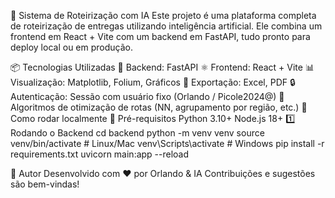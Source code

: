 🚀 Sistema de Roteirização com IA
Este projeto é uma plataforma completa de roteirização de entregas utilizando inteligência artificial. Ele combina um frontend em React + Vite com um backend em FastAPI, tudo pronto para deploy local ou em produção.

📦 Tecnologias Utilizadas
🧠 Backend: FastAPI
⚛️ Frontend: React + Vite
📊 Visualização: Matplotlib, Folium, Gráficos
📁 Exportação: Excel, PDF
🔒 Autenticação: Sessão com usuário fixo (Orlando / Picole2024@)
🧭 Algoritmos de otimização de rotas (NN, agrupamento por região, etc.)
🚀 Como rodar localmente
🔧 Pré-requisitos
Python 3.10+
Node.js 18+
1️⃣ Rodando o Backend
cd backend
python -m venv venv
source venv/bin/activate  # Linux/Mac
venv\Scripts\activate     # Windows
pip install -r requirements.txt
uvicorn main:app --reload

🧠 Autor
Desenvolvido com ❤️ por Orlando & IA
Contribuições e sugestões são bem-vindas!
